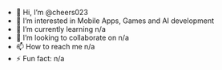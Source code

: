 - 👋 Hi, I’m @cheers023
- 👀 I’m interested in Mobile Apps, Games and AI development
- 🌱 I’m currently learning n/a
- 💞️ I’m looking to collaborate on n/a
- 📫 How to reach me n/a
- ⚡ Fun fact: n/a

<!---
cheers023/cheers023 is a ✨ special ✨ repository because its `README.md` (this file) appears on your GitHub profile.
You can click the Preview link to take a look at your changes.
--->
